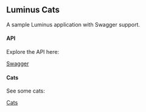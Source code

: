 <h2 class="alert alert-success">Luminus Cats</h2>

A sample Luminus application with Swagger support.

#### API

Explore the API here:

[Swagger](swagger-ui)


#### Cats

See some cats:

[Cats](cats)
